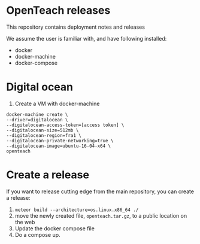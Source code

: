 # OpenTeach releases
This repository contains deployment notes and releases

We assume the user is familiar with, and have following installed:

* docker
* docker-machine
* docker-compose

# Digital ocean

1. Create a VM with docker-machine

```
docker-machine create \
--driver=digitalocean \
--digitalocean-access-token=[access token] \
--digitalocean-size=512mb \
--digitalocean-region=fra1 \
--digitalocean-private-networking=true \
--digitalocean-image=ubuntu-16-04-x64 \
openteach
```


# Create a release
If you want to release cutting edge from the main repository, you can create a
release:

1. `meteor build --architecture=os.linux.x86_64 ./`
2. move the newly created file, `openteach.tar.gz`, to a public location on
   the web
3. Update the docker compose file
4. Do a compose up.
